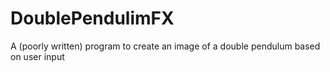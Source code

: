 # DoublePendulimFX
A (poorly written) program to create an image of a double pendulum based on user input 
